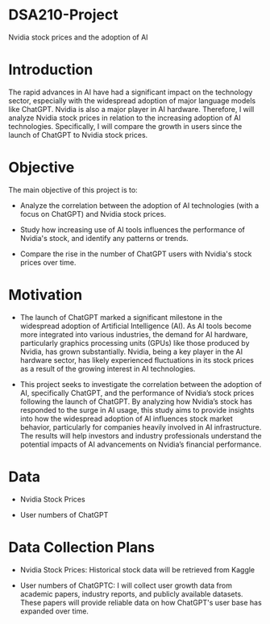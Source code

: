 # DSA210-Project
Nvidia stock prices and the adoption of AI

# Introduction
The rapid advances in AI have had a significant impact on the technology sector, especially with the widespread adoption of major language models like ChatGPT. Nvidia is also a major player in AI hardware. Therefore, I will analyze Nvidia stock prices in relation to the increasing adoption of AI technologies. Specifically, I will compare the growth in users since the launch of ChatGPT to Nvidia stock prices.
# Objective
The main objective of this project is to:

- Analyze the correlation between the adoption of AI technologies (with a focus on ChatGPT) and Nvidia stock prices.

- Study how increasing use of AI tools influences the performance of Nvidia's stock, and identify any patterns or trends.

- Compare the rise in the number of ChatGPT users with Nvidia's stock prices over time.

# Motivation
- The launch of ChatGPT marked a significant milestone in the widespread adoption of Artificial Intelligence (AI). As AI tools become more integrated into various industries, the demand for AI hardware, particularly graphics processing units (GPUs) like those produced by Nvidia, has grown substantially. Nvidia, being a key player in the AI hardware sector, has likely experienced fluctuations in its stock prices as a result of the growing interest in AI technologies.

- This project seeks to investigate the correlation between the adoption of AI, specifically ChatGPT, and the performance of Nvidia’s stock prices following the launch of ChatGPT. By analyzing how Nvidia’s stock has responded to the surge in AI usage, this study aims to provide insights into how the widespread adoption of AI influences stock market behavior, particularly for companies heavily involved in AI infrastructure. The results will help investors and industry professionals understand the potential impacts of AI advancements on Nvidia’s financial performance.


# Data

- Nvidia Stock Prices

- User numbers of ChatGPT

# Data Collection Plans


- Nvidia Stock Prices: Historical stock data will be retrieved from Kaggle
  
- User numbers of ChatGPTC: I will collect user growth data from academic papers, industry reports, and publicly available datasets. These papers will provide reliable data on how ChatGPT's user base has expanded over time.



